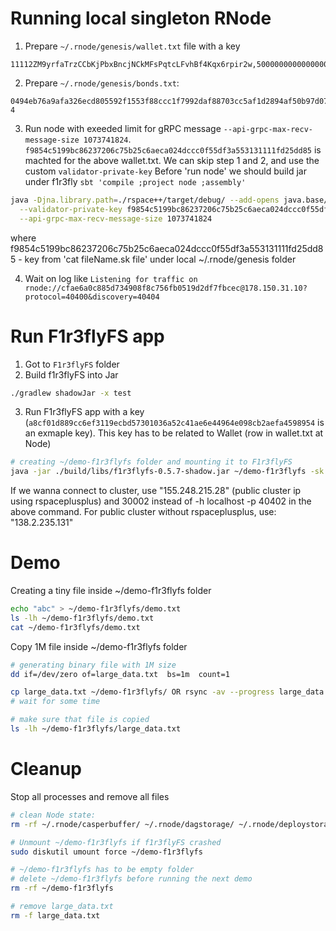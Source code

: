# Running local singleton RNode

1. Prepare `~/.rnode/genesis/wallet.txt` file with a key

```
11112ZM9yrfaTrzCCbKjPbxBncjNCkMFsPqtcLFvhBf4Kqx6rpir2w,50000000000000000
```

2. Prepare `~/.rnode/genesis/bonds.txt`:

```
0494eb76a9afa326ecd805592f1553f88ccc1f7992daf88703cc5af1d2894af50b97d077830706dbb447b2d5d8456b1fe4d4bafe4853d544b45ac6ce9ce0684bba 4
```

3. Run node with exeeded limit for gRPC message `--api-grpc-max-recv-message-size 1073741824`. `f9854c5199bc86237206c75b25c6aeca024dccc0f55df3a553131111fd25dd85` is machted for the above wallet.txt. We can skip step 1 and 2, and use the custom `validator-private-key`
   Before 'run node' we should build jar under f1r3fly
   ```sbt 'compile ;project node ;assembly'```

```sh
java -Djna.library.path=./rspace++/target/debug/ --add-opens java.base/sun.security.util=ALL-UNNAMED --add-opens java.base/java.nio=ALL-UNNAMED --add-opens java.base/sun.nio.ch=ALL-UNNAMED -jar node/target/scala-2.12/rnode-assembly-0.0.0-unknown.jar run -s --no-upnp --allow-private-addresses --synchrony-constraint-threshold=0.0 \
  --validator-private-key f9854c5199bc86237206c75b25c6aeca024dccc0f55df3a553131111fd25dd85 \
  --api-grpc-max-recv-message-size 1073741824
```

where f9854c5199bc86237206c75b25c6aeca024dccc0f55df3a553131111fd25dd85 - key from 'cat fileName.sk file' under local ~/.rnode/genesis folder

4. Wait on log like ```Listening for traffic on rnode://cfae6a0c885d734908f8c756fb0519d2df7fbcec@178.150.31.10?protocol=40400&discovery=40404```

# Run F1r3flyFS app

1. Got to `F1r3flyFS` folder
2. Build f1r3flyFS into Jar

```sh
./gradlew shadowJar -x test
```

3. Run F1r3flyFS app with a key (`a8cf01d889cc6ef3119ecbd57301036a52c41ae6e44964e098cb2aefa4598954` is an exmaple key). This key has to be related to Wallet (row in wallet.txt at Node)

```sh
# creating ~/demo-f1r3flyfs folder and mounting it to F1r3flyFS
java -jar ./build/libs/f1r3flyfs-0.5.7-shadow.jar ~/demo-f1r3flyfs -sk a8cf01d889cc6ef3119ecbd57301036a52c41ae6e44964e098cb2aefa4598954 -ck ~/cipher.key -h localhost -p 40402 
```

If we wanna connect to cluster,  use "155.248.215.28" (public cluster ip using rspaceplusplus) and 30002 instead of -h localhost -p 40402 in the above command. For public cluster without rspaceplusplus, use: "138.2.235.131"

# Demo

Creating a tiny file inside ~/demo-f1r3flyfs folder

```sh
echo "abc" > ~/demo-f1r3flyfs/demo.txt
ls -lh ~/demo-f1r3flyfs/demo.txt
cat ~/demo-f1r3flyfs/demo.txt
```

Copy 1M file inside ~/demo-f1r3flyfs folder

```sh
# generating binary file with 1M size
dd if=/dev/zero of=large_data.txt  bs=1m  count=1

cp large_data.txt ~/demo-f1r3flyfs/ OR rsync -av --progress large_data.txt ./demo-f1r3flyfs (here more logs)
# wait for some time

# make sure that file is copied
ls -lh ~/demo-f1r3flyfs/large_data.txt
```

# Cleanup

Stop all processes and remove all files

```sh
# clean Node state:
rm -rf ~/.rnode/casperbuffer/ ~/.rnode/dagstorage/ ~/.rnode/deploystorage/ ~/.rnode/blockstorage/ ~/.rnode/rnode.log ~/.rnode/rspace++/ ~/.rnode/node.certificate.pem ~/.rnode/node.key.pem

# Unmount ~/demo-f1r3flyfs if f1r3flyFS crashed
sudo diskutil umount force ~/demo-f1r3flyfs

# ~/demo-f1r3flyfs has to be empty folder
# delete ~/demo-f1r3flyfs before running the next demo
rm -rf ~/demo-f1r3flyfs

# remove large_data.txt
rm -f large_data.txt
```
